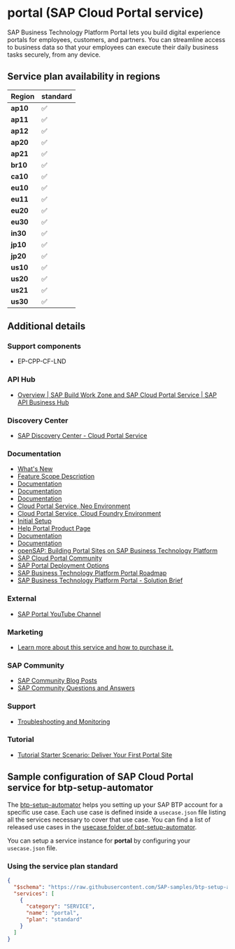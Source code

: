 # portal (SAP Cloud Portal service)

SAP Business Technology Platform Portal lets you build digital experience portals for employees, customers, and partners. You can streamline access to business data so that your employees can execute their daily business tasks securely, from any device.

## Service plan availability in regions

| Region | standard |
|--------|----------|
|  **ap10** | ✅ |
|  **ap11** | ✅ |
|  **ap12** | ✅ |
|  **ap20** | ✅ |
|  **ap21** | ✅ |
|  **br10** | ✅ |
|  **ca10** | ✅ |
|  **eu10** | ✅ |
|  **eu11** | ✅ |
|  **eu20** | ✅ |
|  **eu30** | ✅ |
|  **in30** | ✅ |
|  **jp10** | ✅ |
|  **jp20** | ✅ |
|  **us10** | ✅ |
|  **us20** | ✅ |
|  **us21** | ✅ |
|  **us30** | ✅ |

## Additional details

### Support components

- EP-CPP-CF-LND

### API Hub

- [Overview | SAP Build Work Zone and SAP Cloud Portal Service | SAP API Business Hub](https://api.sap.com/package/SAPCLOUDPLATFORMPORTAL/overview)

### Discovery Center

- [SAP Discovery Center - Cloud Portal Service](https://discovery-center.cloud.sap/serviceCatalog/cloud-portal-service)

### Documentation

- [What's New](https://help.sap.com/doc/43b304f99a8145809c78f292bfc0bc58/Cloud/en-US/98bf747111574187a7c76f8ced51cfeb.html?Component=Portal)
- [Feature Scope Description](https://help.sap.com/doc/8bac45b5f9834b039030fd30ef693147/)
- [Documentation](https://help.sap.com/docs/WZ)
- [Documentation](https://help.sap.com/docs/WZ_STD)
- [Documentation](https://help.sap.com/viewer/8422cb487c2146999a2a7dab9cc85cf7/Cloud/en-US)
- [Cloud Portal Service, Neo Environment](https://help.sap.com/docs/BTP/8422cb487c2146999a2a7dab9cc85cf7/04b348a5a6d44c04b1d5d36e18e62ba0.html)
- [Cloud Portal Service, Cloud Foundry Environment](https://help.sap.com/docs/BTP/ad4b9f0b14b0458cad9bd27bf435637d/5798687972fd4c2bace31c65b47f5587.html)
- [Initial Setup](https://help.sap.com/docs/BTP/ad4b9f0b14b0458cad9bd27bf435637d/fd79b232967545569d1ae4d8f691016b.html)
- [Help Portal Product Page](https://help.sap.com/docs/P)
- [Documentation](https://help.sap.com/viewer/product/Portal_Service/1.0/en-US)
- [Documentation](https://help.sap.com/viewer/product/Portal_Service/latest/en-US)
- [openSAP: Building Portal Sites on SAP Business Technology Platform](https://open.sap.com/courses/portal2)
- [SAP Cloud Portal Community](https://www.sap.com/community/topic/portal.html)
- [SAP Portal Deployment Options](https://www.sap.com/documents/2015/07/60bf3952-5a7c-0010-82c7-eda71af511fa.html)
- [SAP Business Technology Platform Portal Roadmap](https://www.sap.com/documents/2017/06/5c1b1e2a-c37c-0010-82c7-eda71af511fa.gate.html)
- [SAP Business Technology Platform Portal - Solution Brief](https://www.sap.com/documents/2017/09/2a6c387b-d47c-0010-82c7-eda71af511fa.html)

### External

- [SAP Portal YouTube Channel](https://www.youtube.com/channel/UCqV5n0s204-CLxCNW80aR7g)

### Marketing

- [Learn more about this service and how to purchase it.](https://cloudplatform.sap.com/capabilities/ux/cloud-portal.html)

### SAP Community

- [SAP Community Blog Posts](https://community.sap.com/search/?ct=blog&q=SAP%20Cloud%20Portal%20service)
- [SAP Community Questions and Answers](https://community.sap.com/search/?ct=qa&q=SAP%20Cloud%20Portal%20service)

### Support

- [Troubleshooting and Monitoring](https://help.sap.com/docs/BTP/ad4b9f0b14b0458cad9bd27bf435637d/de4d7d6401dd44af914af1405ba667c8.html)

### Tutorial

- [Tutorial Starter Scenario: Deliver Your First Portal Site](https://help.sap.com/viewer/disclaimer-for-links?q=https://developers.sap.com/mission.cp-starter-digitalexp-portal.html)

## Sample configuration of **SAP Cloud Portal service** for btp-setup-automator

The [btp-setup-automator](https://github.com/SAP-samples/btp-setup-automator) helps you setting up your SAP BTP account for a specific use case. Each use case is defined inside a `usecase.json` file listing all the services necessary to cover that use case. You can find a list of released use cases in the [usecase folder of bpt-setup-automator](https://github.com/SAP-samples/btp-setup-automator/tree/main/usecases).

You can setup a service instance for **portal** by configuring your `usecase.json` file.

### Using the service plan **standard**

```json
{
  "$schema": "https://raw.githubusercontent.com/SAP-samples/btp-setup-automator/main/libs/btpsa-usecase.json",
  "services": [
    {
      "category": "SERVICE",
      "name": "portal",
      "plan": "standard"
    }
  ]
}
```
